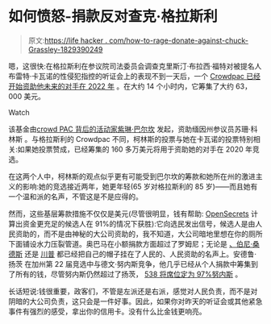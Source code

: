 # 如何愤怒-捐款反对查克·格拉斯利

> 原文:[https://life hacker . com/how-to-rage-donate-against-chuck-Grassley-1829390249](https://lifehacker.com/how-to-rage-donate-against-chuck-grassley-1829390249)

嗯，这很快:在格拉斯利在参议院司法委员会调查克里斯汀·布拉西·福特对被提名人布雷特·卡瓦诺的性侵犯指控的听证会上的表现不到一天后，一个 [Crowdpac 已经开始资助他未来的对手在 2022 年](https://www.crowdpac.com/campaigns/388598/fund-chuck-grassleys-future-opponent?ref_code=bitly) 。在大约 14 个小时内，它筹集了大约 63，000 美元。

Watch

该基金由[](https://twitter.com/AdyBarkan?ref_src=twsrc%5Egoogle%7Ctwcamp%5Eserp%7Ctwgr%5Eauthor)[crowd PAC 背后的活动家紫琳·巴尔坎](https://www.crowdpac.com/campaigns/387413/either-sen-collins-votes-no-on-kavanaugh-or-we-fund-her-future-opponent) 发起，资助缅因州参议员苏珊·科林斯 。与格拉斯利的 Crowdpac 不同，柯林斯的投票与她在卡瓦诺的投票特别相关:如果她投票赞成，已经筹集的 160 多万美元将用于资助她的对手在 2020 年竞选。

在这两个人中，柯林斯的观点似乎更有可能受到巴尔坎的筹款和她所在州的激进主义的影响:她的竞选接近两年，她更年轻(65 岁对格拉斯利的 85 岁)——而且她有一个温和派的名声，不管这是不是应得的。

然而，这些基层筹款措施不仅仅是美元(尽管很明显，钱有帮助: [OpenSecrets](https://www.opensecrets.org/news/2018/02/grassroots-candidates-tout-small-average-contributions/) 计算出资金更充足的候选人在 91%的情况下获胜):它向选民发出信号，候选人是由人民资助的，而不是由神秘的大公司资助的，我不知道，大公司暗地里想在你的厕所下面铺设水力压裂管道。奥巴马在小额捐款方面超过了罗姆尼；无论是 [、伯尼·桑德斯](http://www.latimes.com/politics/la-na-trailguide-updates-bernie-sanders-rode-wave-of-small-1468337592-htmlstory.html#) 还是 [川普](https://www.politifact.com/truth-o-meter/statements/2017/nov/13/kayleigh-mcenany/trump-raised-more-dollars-small-donations/) 都已经把自己的帽子挂在了人民的、人民资助的名声上。安德鲁·扬茨 在加州第 22 届竞选中与德文·努内斯竞争，他几乎已经从个人捐款中筹集到了所有的钱，尽管努内斯仍然超过了扬茨， [538 将席位定为 97%努内斯](https://projects.fivethirtyeight.com/2018-midterm-election-forecast/house/california/22/) 。

长话短说:钱很重要，政客们，不管是左派还是右派，感觉对人民负责，而不是对阴暗的大公司负责，这只会是一件好事。因此，如果你对昨天的听证会或其他紧急事件有强烈的感受，拿出你的信用卡。没有什么比金钱更响亮。
